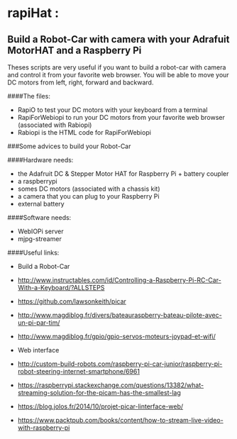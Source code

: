 # rapiHat : 
## Build a Robot-Car with camera with your Adrafuit MotorHAT and a Raspberry Pi

Theses scripts are very useful if you want to build a robot-car with camera and control it from your favorite web browser. You will be able to move your DC motors from left, right, forward and backward.  

####The files:
* RapiO to test your DC motors with your keyboard from a terminal
* RapiForWebiopi to run your DC motors from your favorite web browser (associated with Rabiopi)
* Rabiopi is the HTML code for RapiForWebiopi


###Some advices to build your Robot-Car

####Hardware needs: 
* the Adafruit DC & Stepper Motor HAT for Raspberry Pi + battery coupler
* a raspberrypi
* somes DC motors (associated with a chassis kit)
* a camera that you can plug to your Raspberry Pi
* external battery

####Software needs: 
* WebIOPi server 
* mjpg-streamer


####Useful links:

- Build a Robot-Car

* http://www.instructables.com/id/Controlling-a-Raspberry-Pi-RC-Car-With-a-Keyboard/?ALLSTEPS

* https://github.com/lawsonkeith/picar

* http://www.magdiblog.fr/divers/bateauraspberry-bateau-pilote-avec-un-pi-par-tim/

* http://www.magdiblog.fr/gpio/gpio-servos-moteurs-joypad-et-wifi/

- Web interface

* http://custom-build-robots.com/raspberry-pi-car-junior/raspberry-pi-robot-steering-internet-smartphone/6961

* https://raspberrypi.stackexchange.com/questions/13382/what-streaming-solution-for-the-picam-has-the-smallest-lag

* https://blog.jolos.fr/2014/10/projet-picar-linterface-web/

* https://www.packtpub.com/books/content/how-to-stream-live-video-with-raspberry-pi
